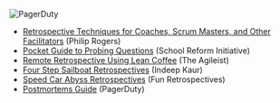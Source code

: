 ![PagerDuty](../assets/img/headers/Retros-Resources.png)

- [Retrospective Techniques for Coaches, Scrum Masters, and Other Facilitators](https://trello.com/b/40BwQg57/retrospective-techniques-for-coaches-scrum-masters-and-other-facilitators) (Philip Rogers)
- [Pocket Guide to Probing Questions](http://schoolreforminitiative.org/doc/probing_questions_guide.pdf) (School Reform Initiative)
- [Remote Retrospective Using Lean Coffee](https://theagileist.wordpress.com/2019/01/31/remote-retrospective-using-lean-coffee/) (The Agileist)
- [Four Step Sailboat Retrospectives](https://www.pagerduty.com/blog/4-step-agile-sailboat-retrospective/) (Indeep Kaur)
- [Speed Car Abyss Retrospectives](http://www.funretrospectives.com/speed-car-abyss/) (Fun Retrospectives)
- [Postmortems Guide](https://postmortems.pagerduty.com/) (PagerDuty)
